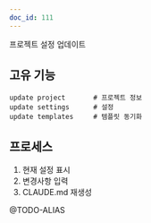 ```yaml
---
doc_id: 111
---
```


프로젝트 설정 업데이트

## 고유 기능
```
update project       # 프로젝트 정보
update settings      # 설정
update templates     # 템플릿 동기화
```

## 프로세스
1. 현재 설정 표시
2. 변경사항 입력
3. CLAUDE.md 재생성

@TODO-ALIAS
